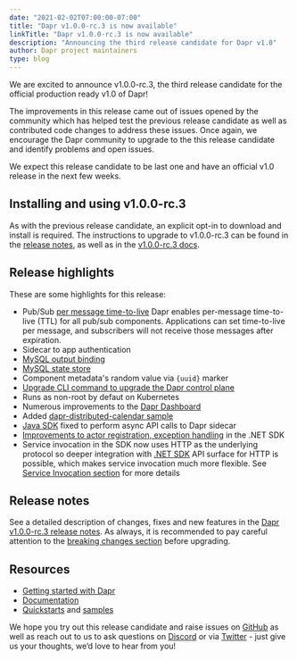 ```yaml
---
date: "2021-02-02T07:00:00-07:00"
title: "Dapr v1.0.0-rc.3 is now available"
linkTitle: "Dapr v1.0.0-rc.3 is now available"
description: "Announcing the third release candidate for Dapr v1.0"
author: Dapr project maintainers
type: blog
---
```


We are excited to announce v1.0.0-rc.3, the third release candidate for the official production ready v1.0 of Dapr!

The improvements in this release came out of issues opened by the community which has helped test the previous release candidate as well as contributed code changes to address these issues. Once again, we encourage the Dapr community to upgrade to the this release candidate and identify problems and open issues.

We expect this release candidate to be last one and have an official v1.0 release in the next few weeks.

## Installing and using v1.0.0-rc.3

As with the previous release candidate, an explicit opt-in to download and install is required. The instructions to upgrade to v1.0.0-rc.3 can be found in the [release notes](https://github.com/dapr/dapr/blob/release-1.0/docs/release_notes/v1.0.0-rc.3.md#upgrading-to-dapr-100-rc3), as well as in the [v1.0.0-rc.3 docs](https://v1-rc3.docs.dapr.io/getting-started).

## Release highlights

These are some highlights for this release:

* Pub/Sub [per message time-to-live](https://v1-rc3.docs.dapr.io/developing-applications/building-blocks/pubsub/pubsub-message-ttl/)
Dapr enables per-message time-to-live (TTL) for all pub/sub components. Applications can set time-to-live per message, and subscribers will not receive those messages after expiration.
* Sidecar to app authentication
* [MySQL output binding](https://v1-rc3.docs.dapr.io/operations/components/setup-bindings/supported-bindings/mysql/)
* [MySQL state store](https://v1-rc3.docs.dapr.io/operations/components/setup-state-store/supported-state-stores/setup-mysql/)
* Component metadata's random value via `{uuid}` marker
* [Upgrade CLI command to upgrade the Dapr control plane](https://github.com/dapr/cli#upgrade-dapr-on-kubernetes)
* Runs as non-root by defaut on Kubernetes
* Numerous improvements to the [Dapr Dashboard](https://github.com/dapr/dashboard)
* Added [dapr-distributed-calendar sample](https://github.com/dapr/samples/tree/master/dapr-distributed-calendar)
* [Java SDK](https://github.com/dapr/java-sdk) fixed to perform async API calls to Dapr sidecar
* [Improvements to actor registration, exception handling](https://github.com/dapr/dotnet-sdk/issues/569) in the .NET SDK 
* Service invocation in the SDK now uses HTTP as the underlying protocol so deeper integration with [.NET SDK](https://github.com/dapr/dotnet-sdk) API surface for HTTP is possible, which makes service invocation much more flexible. See [Service Invocation section](https://github.com/dapr/dotnet-sdk/issues/569) for more details

## Release notes

See a detailed description of changes, fixes and new features in the [Dapr v1.0.0-rc.3 release notes](https://github.com/dapr/dapr/blob/release-1.0/docs/release_notes/v1.0.0-rc.3.md). As always, it is recommended to pay careful attention to the [breaking changes section](https://github.com/dapr/dapr/blob/release-1.0/docs/release_notes/v1.0.0-rc.3.md#breaking-changes) before upgrading.

## Resources

- [Getting started with Dapr](https://v1-rc3.docs.dapr.io/getting-started/)
- [Documentation](https://v1-rc3.docs.dapr.io/)
- [Quickstarts](https://github.com/dapr/quickstarts/tree/v1.0.0-rc.3) and [samples](https://github.com/dapr/samples)

We hope you try out this release candidate and raise issues on [GitHub](https://github.com/dapr) as well as reach out to us to ask questions on [Discord](https://aka.ms/dapr-discord) or via [Twitter](https://twitter.com/daprdev) - just give us your thoughts, we’d love to hear from you!
